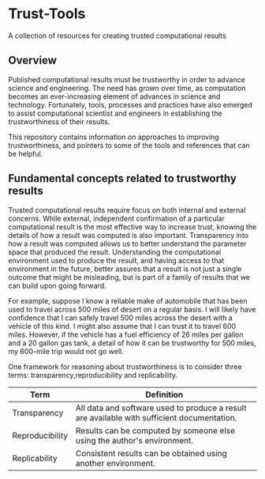 # Trust-Tools
A collection of resources for creating trusted computational results

## Overview
Published computational results must be trustworthy in order to advance science and engineering.  The need has grown over time, as computation becomes an ever-increasing element of advances in science and technology.  Fortunately, tools, processes and practices have also emerged to assist computational scientist and engineers in establishing the trustworthiness of their results.

This repository contains information on approaches to improving trustworthiness, and pointers to some of the tools and references that can be helpful.

## Fundamental concepts related to trustworthy results
Trusted computational results require focus on both internal and external concerns.  While external, independent confirmation of a particular computational result is the most effective way to increase trust, knowing the details of how a result was computed is also important.  Transparency into how a result was computed allows us to better understand the parameter space that produced the result.  Understanding the computational environment used to produce the result, and having access to that environment in the future, better assures that a result is not just a single outcome that might be misleading, but is part of a family of results that we can build upon going forward.

For example, suppose I know a reliable make of automobile that has been used to travel across 500 miles of desert on a regular basis. I will likely have confidence that I can safely travel 500 miles across the desert with a vehicle of this kind.  I might also assume that I can trust it to travel 600 miles.  However, if the vehicle has a fuel efficiency of 26 miles per gallon and a 20 gallon gas tank, a detail of how it can be trustworthy for 500 miles, my 600-mile trip would not go well.

One framework for reasoning about trustworthiness is to consider three terms: transparency,reproducibility and replicability.

| Term            | Definition       |
|-----------------|------------------|
| Transparency    | All data and software used to produce a result are available with sufficient documentation. |
| Reproducibility | Results can be computed by someone else using the author's environment. |
| Replicability   | Consistent results can be obtained using another environment. |

